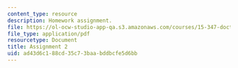 ```yaml
---
content_type: resource
description: Homework assignment.
file: https://ol-ocw-studio-app-qa.s3.amazonaws.com/courses/15-347-doctoral-seminar-in-research-methods-i-fall-2004/ad43d6c188cd35c73baabddbcfe5d6bb_assignment_2.pdf
file_type: application/pdf
resourcetype: Document
title: Assignment 2
uid: ad43d6c1-88cd-35c7-3baa-bddbcfe5d6bb
---
```

